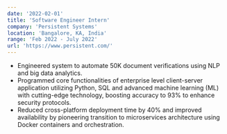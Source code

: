 ```yaml
---
date: '2022-02-01'
title: 'Software Engineer Intern'
company: 'Persistent Systems'
location: 'Bangalore, KA, India'
range: 'Feb 2022 - July 2022'
url: 'https://www.persistent.com/'
---
```

- Engineered system to automate 50K document verifications using NLP and big data analytics.
- Programmed core functionalities of enterprise level client-server application utilizing Python, SQL and advanced machine learning (ML) with cutting-edge technology, boosting accuracy to 93% to enhance security protocols.
- Reduced cross-platform deployment time by 40% and improved availability by pioneering transition to microservices architecture using Docker containers and orchestration.

<!-- - Developed and styled interactive web applications for Apple Music using Ember and SCSS
- Built and shipped the Apple Music Extension for Facebook Messenger leveraging third-party and internal API integrations
- Architected and implemented the user interface of Apple Music's embeddable web player widget for in-browser user authorization and full song playback
- Contributed extensively to the creation of MusicKit JS, a public-facing JavaScript SDK for embedding Apple Music players into web applications -->
